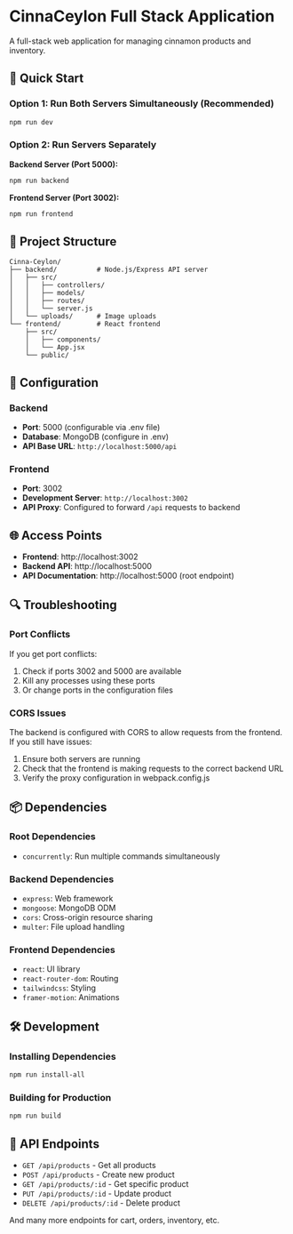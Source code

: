 # CinnaCeylon Full Stack Application

A full-stack web application for managing cinnamon products and inventory.

## 🚀 Quick Start

### Option 1: Run Both Servers Simultaneously (Recommended)
```bash
npm run dev
```

### Option 2: Run Servers Separately

**Backend Server (Port 5000):**
```bash
npm run backend
```

**Frontend Server (Port 3002):**
```bash
npm run frontend
```

## 📁 Project Structure

```
Cinna-Ceylon/
├── backend/          # Node.js/Express API server
│   ├── src/
│   │   ├── controllers/
│   │   ├── models/
│   │   ├── routes/
│   │   └── server.js
│   └── uploads/      # Image uploads
└── frontend/         # React frontend
    ├── src/
    │   ├── components/
    │   └── App.jsx
    └── public/
```

## 🔧 Configuration

### Backend
- **Port**: 5000 (configurable via .env file)
- **Database**: MongoDB (configure in .env)
- **API Base URL**: `http://localhost:5000/api`

### Frontend
- **Port**: 3002
- **Development Server**: `http://localhost:3002`
- **API Proxy**: Configured to forward `/api` requests to backend

## 🌐 Access Points

- **Frontend**: http://localhost:3002
- **Backend API**: http://localhost:5000
- **API Documentation**: http://localhost:5000 (root endpoint)

## 🔍 Troubleshooting

### Port Conflicts
If you get port conflicts:
1. Check if ports 3002 and 5000 are available
2. Kill any processes using these ports
3. Or change ports in the configuration files

### CORS Issues
The backend is configured with CORS to allow requests from the frontend. If you still have issues:
1. Ensure both servers are running
2. Check that the frontend is making requests to the correct backend URL
3. Verify the proxy configuration in webpack.config.js

## 📦 Dependencies

### Root Dependencies
- `concurrently`: Run multiple commands simultaneously

### Backend Dependencies
- `express`: Web framework
- `mongoose`: MongoDB ODM
- `cors`: Cross-origin resource sharing
- `multer`: File upload handling

### Frontend Dependencies
- `react`: UI library
- `react-router-dom`: Routing
- `tailwindcss`: Styling
- `framer-motion`: Animations

## 🛠️ Development

### Installing Dependencies
```bash
npm run install-all
```

### Building for Production
```bash
npm run build
```

## 📝 API Endpoints

- `GET /api/products` - Get all products
- `POST /api/products` - Create new product
- `GET /api/products/:id` - Get specific product
- `PUT /api/products/:id` - Update product
- `DELETE /api/products/:id` - Delete product

And many more endpoints for cart, orders, inventory, etc.
